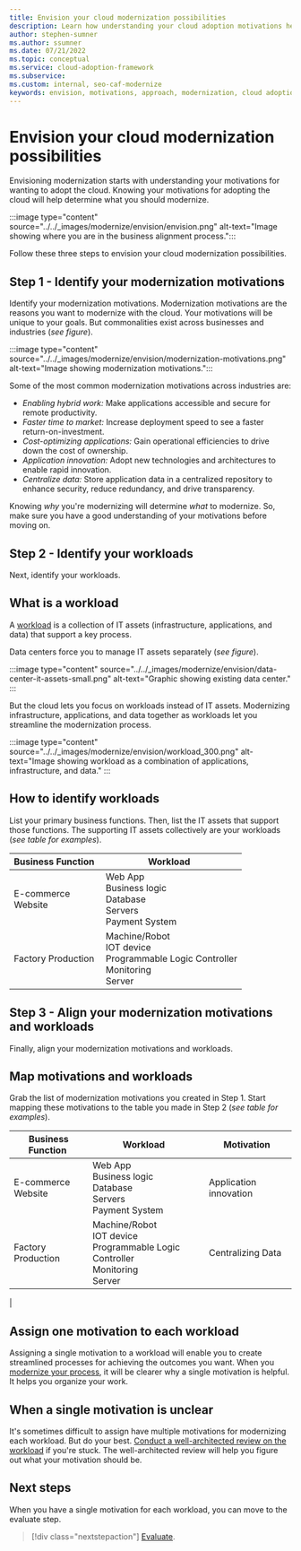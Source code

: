 ```yaml
---
title: Envision your cloud modernization possibilities
description: Learn how understanding your cloud adoption motivations help you establish your approach to the modernization horizons, as part of your cloud adoption-related modernization plan.
author: stephen-sumner
ms.author: ssumner
ms.date: 07/21/2022
ms.topic: conceptual
ms.service: cloud-adoption-framework
ms.subservice:
ms.custom: internal, seo-caf-modernize
keywords: envision, motivations, approach, modernization, cloud adoption framework
---
```

# Envision your cloud modernization possibilities

Envisioning modernization starts with understanding your motivations for wanting to adopt the cloud. Knowing your motivations for adopting the cloud will help determine what you should modernize.

:::image type="content" source="../../_images/modernize/envision/envision.png" alt-text="Image showing where you are in the business alignment process.":::

Follow these three steps to envision your cloud modernization possibilities.

## Step 1 - Identify your modernization motivations

 Identify your modernization motivations. Modernization motivations are the reasons you want to modernize with the cloud. Your motivations will be unique to your goals. But commonalities exist across businesses and industries (*see figure*).

:::image type="content" source="../../_images/modernize/envision/modernization-motivations.png" alt-text="Image showing modernization motivations.":::

Some of the most common modernization motivations across industries are:

- *Enabling hybrid work:* Make applications accessible and secure for remote productivity.
- *Faster time to market:* Increase deployment speed to see a faster return-on-investment.
- *Cost-optimizing applications:* Gain operational efficiencies to drive down the cost of ownership.
- *Application innovation:* Adopt new technologies and architectures to enable rapid innovation.
- *Centralize data:* Store application data in a centralized repository to enhance security, reduce redundancy, and drive transparency.

Knowing *why* you're modernizing will determine *what* to modernize. So, make sure you have a good understanding of your motivations before moving on.

## Step 2 - Identify your workloads

Next, identify your workloads.

## What is a workload

A [workload](../../plan/workloads.md) is a collection of IT assets (infrastructure, applications, and data) that support a key process.

Data centers force you to manage IT assets separately (*see figure*).

:::image type="content" source="../../_images/modernize/envision/data-center-it-assets-small.png" alt-text="Graphic showing existing data center." :::

But the cloud lets you focus on workloads instead of IT assets. Modernizing infrastructure, applications, and data together as workloads let you streamline the modernization process.

:::image type="content" source="../../_images/modernize/envision/workload_300.png" alt-text="Image showing workload as a combination of applications, infrastructure, and data." :::

## How to identify workloads

List your primary business functions. Then, list the IT assets that support those functions. The supporting IT assets collectively are your workloads (*see table for examples*).

|Business Function<span title="Business Function">&nbsp;</span> |Workload <span title="Supporting IT Assets">&nbsp;</span>
| --- | --- |
|E-commerce<br>Website| Web App<br>Business logic<br>Database<br>Servers<br>Payment System|
|Factory Production|Machine/Robot<br>IOT device<br>Programmable Logic Controller<br>Monitoring<br>Server

## Step 3 - Align your modernization motivations and workloads

Finally, align your modernization motivations and workloads.

## Map motivations and workloads

Grab the list of modernization motivations you created in Step 1. Start mapping these motivations to the table you made in Step 2 (*see table for examples*).

|Business Function<span title="Business Function">&nbsp;</span> |Workload <span title="Supporting IT Assets">&nbsp;</span> |Motivation<span title="Motivation">&nbsp;</span> |
| --- | --- | --- |
|E-commerce<br>Website| Web App<br>Business logic<br>Database<br>Servers<br>Payment System|Application innovation
|Factory Production|Machine/Robot<br>IOT device<br>Programmable Logic Controller<br>Monitoring<br>Server|Centralizing Data
|

## Assign one motivation to each workload

Assigning a single motivation to a workload will enable you to create streamlined processes for achieving the outcomes you want. When you [modernize your process](/docs/modernize/modernize-strategies/devops-practices-modernization.md), it will be clearer why a single motivation is helpful. It helps you organize your work.

## When a single motivation is unclear

It's sometimes difficult to assign have multiple motivations for modernizing each workload. But do your best. [Conduct a well-architected review on the workload](/assessments/?mode=pre-assessment&id=azure-architecture-review&session=e88fbec1-a73c-4d4f-8192-e2633676d3b9) if you're stuck. The well-architected review will help you figure out what your motivation should be.

## Next steps

When you have a single motivation for each workload, you can move to the evaluate step.

> [!div class="nextstepaction"]
> [Evaluate](../../modernize/business-alignment/evaluate-modernization-options.md).
